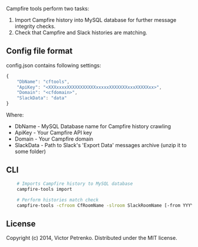 Campfire tools perform two tasks:

1. Import Campfire history into MySQL database for further message integrity checks.
1. Check that Campfire and Slack histories are matching.

## Config file format

config.json contains following settings:

```js
{
    "DbName": "cftools",
    "ApiKey": "<XXXxxxxXXXXXXXXXXXxxxxxXXXXXXXxxxXXXXXxx>",
    "Domain": "<cfdomain>",
    "SlackData": "data"
}
```

Where:
* DbName - MySQL Database name for Campfire history crawling
* ApiKey - Your Campfire API key
* Domain - Your Campfire domain
* SlackData - Path to Slack's 'Export Data' messages archive (unzip it to some folder)


## CLI

```bash
    # Imports Campfire history to MySQL database
    campfire-tools import

    # Perform histories match check
    campfire-tools -cfroom CfRoomName -slroom SlackRoomName [-from YYYY-MM-DD] [-to YYYY-MM-DD] check
```

## License

Copyright (c) 2014, Victor Petrenko.
Distributed under the MIT license.

